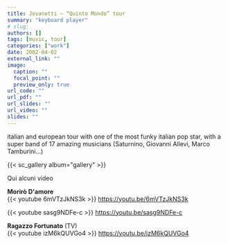 ```yaml
---
title: Jovanotti – “Quinto Mondo” tour
summary: "keyboard player"
# slug: 
authors: []
tags: [music, tour]
categories: ["work"]
date: 2002-04-02
external_link: ""
image:
  caption: ""
  focal_point: ""
  preview_only: true
url_code: ""
url_pdf: ""
url_slides: ""
url_video: ""
slides: ""
---
```

italian and european tour with one of the most funky italian pop star, with a super band of 17 amazing musicians (Saturnino, Giovanni Allevi, Marco Tamburini...)

{{< sc_gallery album="gallery" >}}

Qui alcuni video

**Morirò D'amore**  
{{< youtube 6mVTzJkNS3k >}}
<https://youtu.be/6mVTzJkNS3k>

{{< youtube sasg9NDFe-c >}}
<https://youtu.be/sasg9NDFe-c>

**Ragazzo Fortunato** (TV)  
{{< youtube izM6kQUVGo4 >}}
<https://youtu.be/izM6kQUVGo4>
